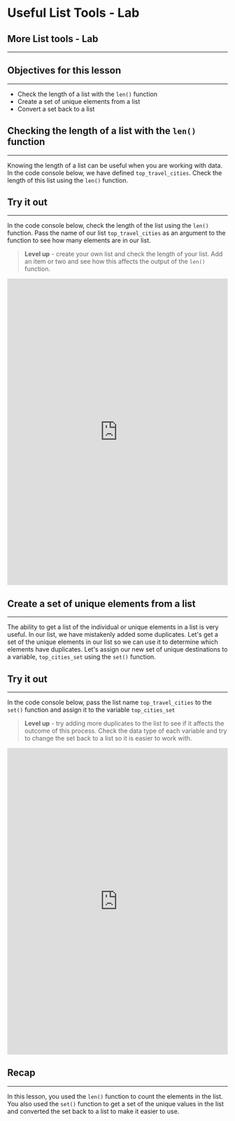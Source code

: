 # Useful List Tools - Lab

## More List tools - Lab

***

## Objectives for this lesson

***

* Check the length of a list with the `len()` function
* Create a set of unique elements from a list
* Convert a set back to a list

## Checking the length of a list with the `len()` function

***

Knowing the length of a list can be useful when you are working with data.  In the code console below, we have defined `top_travel_cities`.  Check the length of this list using the `len()` function. 

## Try it out

***

In the code console below, check the length of the list using the `len()` function.  Pass the name of our list `top_travel_cities` as an argument to the function to see how many elements are in our list.
>**Level up** - create your own list and check the length of your list.  Add an item or two and see how this affects the output of the `len()` function.

<iframe frameborder="0" width="100%" height="700" src="https://repl.it/@DSExperience/CitiesTry7?lite=true"></iframe>

## Create a set of unique elements from a list

***

The ability to get a list of the individual or unique elements in a list is very useful.  In our list, we have mistakenly added some duplicates.  Let's get a set of the unique elements in our list so we can use it to determine which elements have duplicates.  Let's assign our new set of unique destinations to a variable, `top_cities_set` using the `set()` function.

## Try it out

***

In the code console below, pass the list name `top_travel_cities` to the `set()` function and assign it to the variable `top_cities_set`
>**Level up** - try adding more duplicates to the list to see if it affects the outcome of this process. Check the data type of each variable and try to change the set back to a list so it is easier to work with.

<iframe frameborder="0" width="100%" height="700" src="https://repl.it/@DSExperience/CitiesTry8?lite=true"></iframe>

## Recap

***

In this lesson, you used the `len()` function to count the elements in the list.  You also used the `set()` function to get a set of the unique values in the list and converted the set back to a list to make it easier to use.

